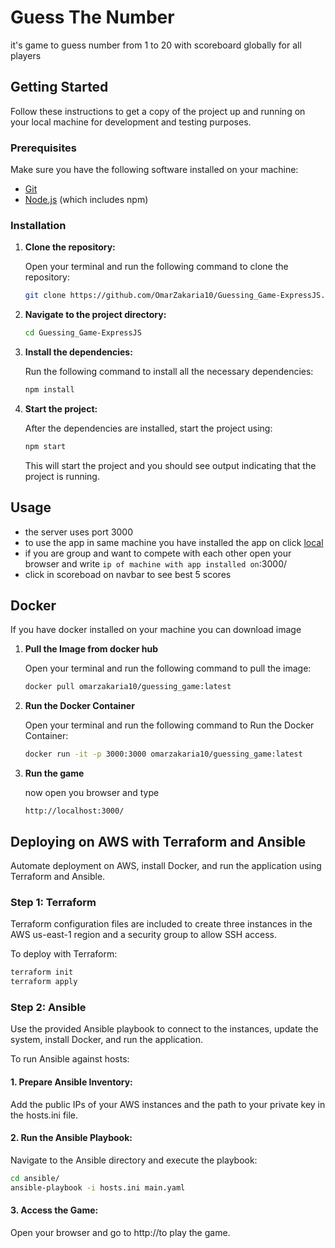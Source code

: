 # Guess The Number

it's game to guess number from 1 to 20 with scoreboard globally for all players

## Getting Started

Follow these instructions to get a copy of the project up and running on your local machine for development and testing purposes.

### Prerequisites

Make sure you have the following software installed on your machine:

- [Git](https://git-scm.com/)
- [Node.js](https://nodejs.org/) (which includes npm)

### Installation

1. **Clone the repository:**

    Open your terminal and run the following command to clone the repository:

    ```bash
    git clone https://github.com/OmarZakaria10/Guessing_Game-ExpressJS.git
    ```


2. **Navigate to the project directory:**

    ```bash
    cd Guessing_Game-ExpressJS
    ```

3. **Install the dependencies:**

    Run the following command to install all the necessary dependencies:

    ```bash
    npm install
    ```

4. **Start the project:**

    After the dependencies are installed, start the project using:

    ```bash
    npm start
    ```

    This will start the project and you should see output indicating that the project is running.

## Usage

- the server uses port 3000
- to use the app in same machine you have installed the app on click [local](http://localhost:3000/)
- if you are group and want to compete with each other open your browser and write `ip of machine with app installed on`:3000/
- click in scoreboad on navbar to see best 5 scores


## Docker 

If you have docker installed on your machine you can download image
1. **Pull the Image from docker hub**

    Open your terminal and run the following command to pull the image:

    ```bash
    docker pull omarzakaria10/guessing_game:latest
    ```
2. **Run the Docker Container**

    Open your terminal and run the following command to Run the Docker Container:

    ```bash
    docker run -it -p 3000:3000 omarzakaria10/guessing_game:latest
    ```
3. **Run the game**
    
    now open you browser and type 
    ```url
    http://localhost:3000/
    ```
## Deploying on AWS with Terraform and Ansible
Automate deployment on AWS, install Docker, and run the application using Terraform and Ansible.
### Step 1: Terraform 

Terraform configuration files are included to create three instances in the AWS us-east-1 region and a security group to allow SSH access.

To deploy with Terraform:

```bash
terraform init
terraform apply
```

### Step 2: Ansible
Use the provided Ansible playbook to connect to the instances, update the system, install Docker, and run the application.

To run Ansible against hosts:

#### 1. Prepare Ansible Inventory:

Add the public IPs of your AWS instances and the path to your private key in the hosts.ini file.
#### 2. Run the Ansible Playbook:

Navigate to the Ansible directory and execute the playbook:
```bash
cd ansible/
ansible-playbook -i hosts.ini main.yaml
```
#### 3. Access the Game:
Open your browser and go to http://<instance-ip>to play the game.
